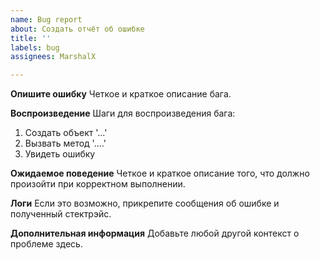 ```yaml
---
name: Bug report
about: Создать отчёт об ошибке
title: ''
labels: bug
assignees: MarshalX

---
```


**Опишите ошибку**
Четкое и краткое описание бага.

**Воспроизведение**
Шаги для воспроизведения бага:
1. Создать объект  '...'
2. Вызвать метод '....'
3. Увидеть ошибку

**Ожидаемое поведение**
Четкое и краткое описание того, что должно произойти при корректном выполнении.

**Логи**
Если это возможно, прикрепите сообщения об ошибке и полученный стектрэйс.

**Дополнительная информация**
Добавьте любой другой контекст о проблеме здесь.

